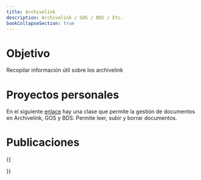 ```yaml
---
title: Archivelink
description: Archivelink / GOS / BDS / Etc.
bookCollapseSection: true
---
```


# Objetivo

Recopilar información útil sobre los archivelink

# Proyectos personales

En el siguiente [enlace](https://github.com/irodrigob/utilities/tree/master/src/alink) hay una clase que permite la gestión de documentos en Archivelink, GOS y BDS. Permite leer, subir y borrar documentos.

# Publicaciones

{{<section>}}